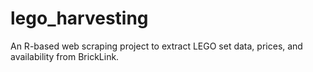 # lego_harvesting
An R-based web scraping project to extract LEGO set data, prices, and availability from BrickLink.

